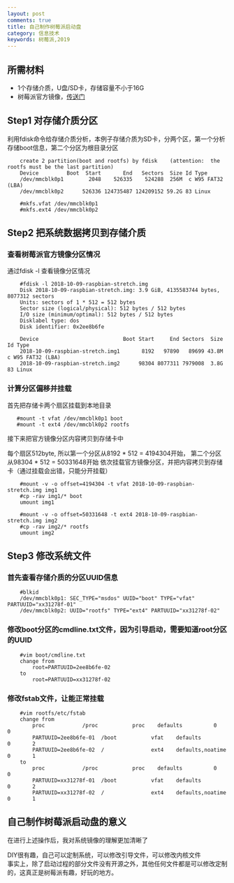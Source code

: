 ```yaml
---
layout: post
comments: true
title: 自己制作树莓派启动盘
category: 信息技术
keywords: 树莓派,2019
---
```


## 所需材料
+ 1个存储介质，U盘/SD卡，存储容量不小于16G
+ 树莓派官方镜像，[传送门](https://www.raspberrypi.org/downloads/raspbian/)

## Step1 对存储介质分区
利用fdisk命令给存储介质分析，本例子存储介质为SD卡，分两个区，第一个分析存储boot信息，第二个分区为根目录分区
```
    create 2 partition(boot and rootfs) by fdisk    (attention:  the rootfs must be the last partition)
    Device         Boot  Start       End   Sectors  Size Id Type
    /dev/mmcblk0p1        2048    526335    524288  256M  c W95 FAT32 (LBA)
    /dev/mmcblk0p2      526336 124735487 124209152 59.2G 83 Linux

    #mkfs.vfat /dev/mmcblk0p1
    #mkfs.ext4 /dev/mmcblk0p2
```

## Step2 把系统数据拷贝到存储介质
### 查看树莓派官方镜像分区情况
通过fdisk -l 查看镜像分区情况
```
    #fdisk -l 2018-10-09-raspbian-stretch.img 
    Disk 2018-10-09-raspbian-stretch.img: 3.9 GiB, 4135583744 bytes, 8077312 sectors
    Units: sectors of 1 * 512 = 512 bytes
    Sector size (logical/physical): 512 bytes / 512 bytes
    I/O size (minimum/optimal): 512 bytes / 512 bytes
    Disklabel type: dos
    Disk identifier: 0x2ee8b6fe

    Device                           Boot Start     End Sectors  Size Id Type
    2018-10-09-raspbian-stretch.img1       8192   97890   89699 43.8M  c W95 FAT32 (LBA)
    2018-10-09-raspbian-stretch.img2      98304 8077311 7979008  3.8G 83 Linux
```
### 计算分区偏移并挂载
首先把存储卡两个扇区挂载到本地目录
 ```
    #mount -t vfat /dev/mmcblk0p1 boot
    #mount -t ext4 /dev/mmcblk0p2 rootfs
 ```

接下来把官方镜像分区内容拷贝到存储卡中

每个扇区512byte, 所以第一个分区从8192 * 512 = 4194304开始， 第二个分区从98304 * 512 = 50331648开始
依次挂载官方镜像分区，并把内容拷贝到存储卡（通过挂载会出错，只能分开挂载）
```
    #mount -v -o offset=4194304 -t vfat 2018-10-09-raspbian-stretch.img img1
    #cp -rav img1/* boot
    umount img1
```
```
    #mount -v -o offset=50331648 -t ext4 2018-10-09-raspbian-stretch.img img2
    #cp -rav img2/* rootfs
    umount img2
```

## Step3 修改系统文件
### 首先查看存储介质的分区UUID信息
```
    #blkid
    /dev/mmcblk0p1: SEC_TYPE="msdos" UUID="boot" TYPE="vfat" PARTUUID="xx31278f-01"
    /dev/mmcblk0p2: UUID="rootfs" TYPE="ext4" PARTUUID="xx31278f-02"
```

### 修改boot分区的cmdline.txt文件，因为引导启动，需要知道root分区的UUID
```
    #vim boot/cmdline.txt
    change from
        root=PARTUUID=2ee8b6fe-02 
    to 
        root=PARTUUID=xx31278f-02
```

### 修改fstab文件，让能正常挂载
```
    #vim rootfs/etc/fstab
    change from
        proc            /proc           proc    defaults          0       0
        PARTUUID=2ee8b6fe-01  /boot           vfat    defaults          0       2
        PARTUUID=2ee8b6fe-02  /               ext4    defaults,noatime  0       1
    to
        proc            /proc           proc    defaults          0       0
        PARTUUID=xx31278f-01  /boot           vfat    defaults          0       2
        PARTUUID=xx31278f-02  /               ext4    defaults,noatime  0       1
```

## 自己制作树莓派启动盘的意义
在进行上述操作后，我对系统镜像的理解更加清晰了

DIY很有趣，自己可以定制系统，可以修改引导文件，可以修改内核文件<br>
事实上，除了启动过程的部分文件没有开源之外，其他任何文件都是可以修改定制的，这真正是树莓派有趣，好玩的地方。